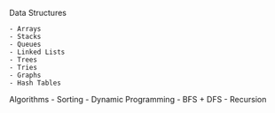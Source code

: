 Data Structures

    - Arrays
    - Stacks
    - Queues
    - Linked Lists
    - Trees
    - Tries
    - Graphs
    - Hash Tables

Algorithms
    - Sorting
    - Dynamic Programming
    - BFS + DFS
    - Recursion

    